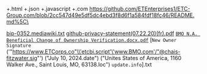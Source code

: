 +.html
+.json
+.javascript
+.com
https://github.com/ETEnterprises1/ETC-Group.com/blob/2cc547d49e5df5dc4ebd3f8d6f1a584fdf18fc46/README.md%5C\

[bip-0352.mediawiki.txt](https://github.com/user-attachments/files/16171032/bip-0352.mediawiki.txt)
[github-privacy-statement(07.22.20)(fr).pdf](https://github.com/user-attachments/files/16171031/github-privacy-statement.07.22.20.fr.pdf)
[`BMO N.A. Beneficial Change of Ownership Verification.docx.pdf`](https://github.com/user-attachments/files/16171030/BMO.N.A.Beneficial.Change.of.Ownership.Verification.docx.pdf)
[`New Owner Signature` ('"https://www.ETCorps.co"\\'etcbi.script'\'www.BMO.com'/"@chais-fitzwater.sig"') ("July 10, 2024.date") ("Unites States of America, 1160 Walker Ave., Saint Louis, MO, 63138.loc") `update.info`].txt
